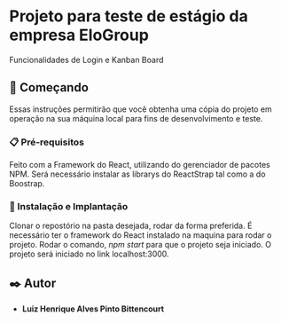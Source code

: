 # Projeto para teste de estágio da empresa EloGroup

Funcionalidades de Login e Kanban Board

## 🚀 Começando

Essas instruções permitirão que você obtenha uma cópia do projeto em operação na sua máquina local para fins de desenvolvimento e teste.


### 📋 Pré-requisitos
Feito com a Framework do React, utilizando do gerenciador de pacotes NPM.
Será necessário instalar as librarys do ReactStrap tal como a do Boostrap.


### 🔧 Instalação e Implantação

Clonar o repostório na pasta desejada, rodar da forma preferida. 
É necessário ter o framework do React instalado na maquina para rodar o projeto.
Rodar o comando, *npm start* para que o projeto seja iniciado.
O projeto será iniciado no link localhost:3000.

## ✒️ Autor

* **Luiz Henrique Alves Pinto Bittencourt**



